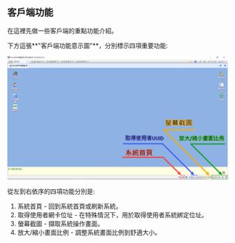 ## 客戶端功能

在這裡先做一些客戶端的重點功能介紹。

下方這張**"客戶端功能意示圖"**，分別標示四項重要功能:

![客戶端功能意示圖▲](../assets/oaclient-function.png)

從左到右依序的四項功能分別是:

1. 系統首頁 - 回到系統首頁或刷新系統。
2. 取得使用者網卡位址 - 在特殊情況下，用於取得使用者系統綁定位址。
3. 螢幕截圖 - 擷取系統操作畫面。
4. 放大/縮小畫面比例 - 調整系統畫面比例到舒適大小。